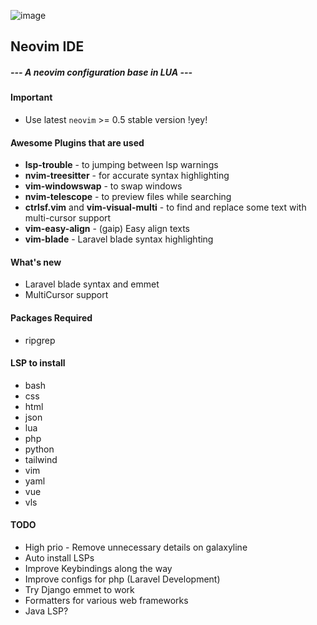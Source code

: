 ![image](https://user-images.githubusercontent.com/6580895/127464739-c18a4649-92a4-4cac-9bde-32ca392644c5.png)


## Neovim IDE
#####  --- A neovim configuration base in LUA ---

#### Important
- Use latest `neovim` >= 0.5 stable version !yey!

#### Awesome Plugins that are used
- **lsp-trouble** - to jumping between lsp warnings
- **nvim-treesitter** - for accurate syntax highlighting
- **vim-windowswap** - to swap windows
- **nvim-telescope** - to preview files while searching
- **ctrlsf.vim** and **vim-visual-multi** - to find and replace some text with multi-cursor support
- **vim-easy-align** - (gaip) Easy align texts
- **vim-blade** - Laravel blade syntax highlighting

#### What's new
- Laravel blade syntax and emmet
- MultiCursor support

#### Packages Required
- ripgrep

#### LSP to install
* bash
* css
* html
* json
* lua
* php
* python
* tailwind
* vim
* yaml
* vue
* vls

#### TODO
* High prio - Remove unnecessary details on galaxyline
* Auto install LSPs
* Improve Keybindings along the way
* Improve configs for php (Laravel Development)
* Try Django emmet to work
* Formatters for various web frameworks
* Java LSP?
